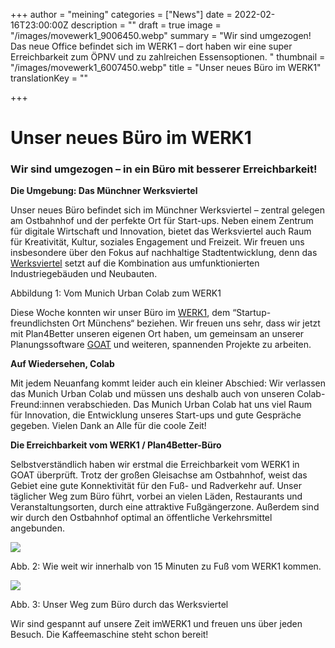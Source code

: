 +++
author = "meining"
categories = ["News"]
date = 2022-02-16T23:00:00Z
description = ""
draft = true
image = "/images/movewerk1_9006450.webp"
summary = "Wir sind umgezogen! Das neue Office befindet sich im WERK1 – dort haben wir eine super Erreichbarkeit zum ÖPNV und zu zahlreichen Essensoptionen. "
thumbnail = "/images/movewerk1_6007450.webp"
title = "Unser neues Büro im WERK1"
translationKey = ""

+++
# Unser neues Büro im WERK1

### Wir sind umgezogen – in ein Büro mit besserer Erreichbarkeit!

**Die Umgebung: Das Münchner Werksviertel**

Unser neues Büro befindet sich im Münchner Werksviertel – zentral gelegen am Ostbahnhof und der perfekte Ort für Start-ups. Neben einem Zentrum für digitale Wirtschaft und Innovation, bietet das Werksviertel auch Raum für Kreativität, Kultur, soziales Engagement und Freizeit. Wir freuen uns insbesondere über den Fokus auf nachhaltige Stadtentwicklung, denn das [Werksviertel](https://werksviertel-mitte.de/ "Werksviertel") setzt auf die Kombination aus umfunktionierten Industriegebäuden und Neubauten.

Abbildung 1: Vom Munich Urban Colab zum WERK1

Diese Woche konnten wir unser Büro im [WERK1](https://www.werk1.com/coworking-muenchen-werk1/ "Werk1"), dem “Startup- freundlichsten Ort Münchens“ beziehen. Wir freuen uns sehr, dass wir jetzt mit Plan4Better unseren eigenen Ort haben, um gemeinsam an unserer Planungssoftware [GOAT](/was-ist-goat/ "GOAT") und weiteren, spannenden Projekte zu arbeiten.

**Auf Wiedersehen, Colab**

Mit jedem Neuanfang kommt leider auch ein kleiner Abschied: Wir verlassen das Munich Urban Colab und müssen uns deshalb auch von unseren Colab-Freund:innen verabschieden. Das Munich Urban Colab hat uns viel Raum für Innovation, die Entwicklung unseres Start-ups und gute Gespräche gegeben. Vielen Dank an Alle für die coole Zeit!

**Die Erreichbarkeit vom WERK1 / Plan4Better-Büro**

Selbstverständlich haben wir erstmal die Erreichbarkeit vom WERK1 in GOAT überprüft. Trotz der großen Gleisachse am Ostbahnhof, weist das Gebiet eine gute Konnektivität für den Fuß- und Radverkehr auf. Unser täglicher Weg zum Büro führt, vorbei an vielen Läden, Restaurants und Veranstaltungsorten, durch eine attraktive Fußgängerzone. Außerdem sind wir durch den Ostbahnhof optimal an öffentliche Verkehrsmittel angebunden.

![](/images/movewerk1_15minmap.webp)

Abb. 2: Wie weit wir innerhalb von 15 Minuten zu Fuß vom WERK1 kommen.

![](/images/movewerk1-fusszone_76851024.webp)

Abb. 3: Unser Weg zum Büro durch das Werksviertel

Wir sind gespannt auf unsere Zeit imWERK1 und freuen uns über jeden Besuch. Die Kaffeemaschine steht schon bereit!